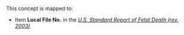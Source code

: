 This concept is mapped to:
* Item **Local File No.** in the *[U.S. Standard Report of Fetal Death (rev. 2003)](https://www.cdc.gov/nchs/data/dvs/FDEATH11-03finalACC.pdf)*